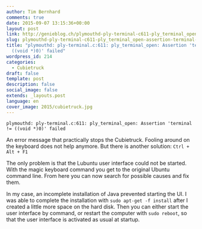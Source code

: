 ```yaml
---
author: Tim Bernhard
comments: true
date: 2015-09-07 13:15:36+00:00
layout: post
link: http://genieblog.ch/plymouthd-ply-terminal-c611-ply_terminal_open-assertion-terminal-void-0-failed/
slug: plymouthd-ply-terminal-c611-ply_terminal_open-assertion-terminal-void-0-failed
title: "plymouthd: ply-terminal.c:611: ply_terminal_open: Assertion 'terminal !=
  ((void *)0)' failed"
wordpress_id: 214
categories:
  - Cubietruck
draft: false
template: post
description: false
social_image: false
extends: _layouts.post
language: en
cover_image: 2015/cubietruck.jpg
---
```


    
    plymouthd: ply-terminal.c:611: ply_terminal_open: Assertion 'terminal != ((void *)0)' failed

An error message that practically stops the Cubietruck.
Fooling around on the keyboard does not help anymore.
But there is another solution: `Ctrl + Alt + F1`

The only problem is that the Lubuntu user interface could not be started.
With the magic keyboard command you get to the original Ubuntu command line.
From here you can now search for possible causes and fix them.

In my case, an incomplete installation of Java prevented starting the UI.
I was able to complete the installation with `sudo apt-get -f install` after I created a little more space on the hard disk.
Then you can either start the user interface by command, or restart the computer with `sudo reboot`, so that the user interface is activated as usual at startup.
